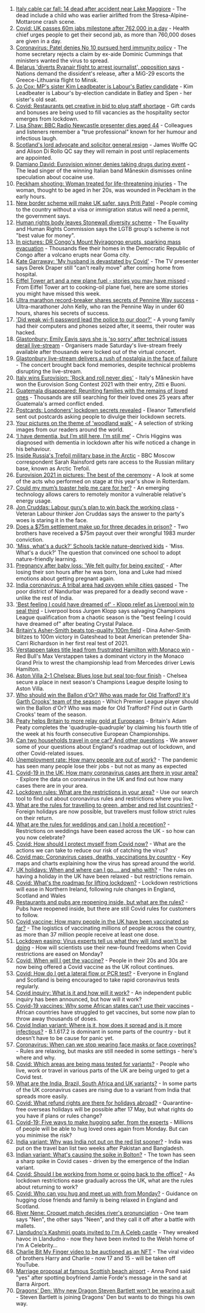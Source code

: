 1. [Italy cable car fall: 14 dead after accident near Lake Maggiore](https://www.bbc.co.uk/news/world-europe-57219737) - The dead include a child who was earlier airlifted from the Stresa-Alpine-Mottarone crash scene.
2. [Covid: UK passes 60m jabs milestone after 762,000 in a day](https://www.bbc.co.uk/news/uk-57221506) - Health chief urges people to get their second jab, as more than 760,000 doses are given in a day.
3. [Coronavirus: Patel denies No 10 pursued herd immunity policy](https://www.bbc.co.uk/news/uk-politics-57217740) - The home secretary rejects a claim by ex-aide Dominic Cummings that ministers wanted the virus to spread.
4. [Belarus 'diverts Ryanair flight to arrest journalist', opposition says](https://www.bbc.co.uk/news/world-europe-57219860) - Nations demand the dissident's release, after a MiG-29 escorts the Greece-Lithuania flight to Minsk.
5. [Jo Cox: MP's sister Kim Leadbeater is Labour's Batley candidate](https://www.bbc.co.uk/news/uk-england-leeds-57205425) - Kim Leadbeater is Labour's by-election candidate in Batley and Spen - her sister's old seat.
6. [Covid: Restaurants get creative in bid to plug staff shortage](https://www.bbc.co.uk/news/business-57218978) - Gift cards and bonuses are being used to fill vacancies as the hospitality sector emerges from lockdown.
7. [Lisa Shaw: BBC Radio Newcastle presenter dies aged 44](https://www.bbc.co.uk/news/uk-england-tyne-57213609) - Colleagues and listeners remember a "true professional" known for her humour and infectious laugh.
8. [Scotland's lord advocate and solicitor general resign](https://www.bbc.co.uk/news/uk-scotland-57221516) - James Wolffe QC and Alison Di Rollo QC say they will remain in post until replacements are appointed.
9. [Damiano David: Eurovision winner denies taking drugs during event](https://www.bbc.co.uk/news/world-europe-57217600) - The lead singer of the winning Italian band Måneskin dismisses online speculation about cocaine use.
10. [Peckham shooting: Woman treated for life-threatening injuries](https://www.bbc.co.uk/news/uk-england-london-57208185) - The woman, thought to be aged in her 20s, was wounded in Peckham in the early hours.
11. [New border scheme will make UK safer, says Priti Patel](https://www.bbc.co.uk/news/uk-politics-57217739) - People coming to the country without a visa or immigration status will need a permit, the government says.
12. [Human rights body leaves Stonewall diversity scheme](https://www.bbc.co.uk/news/uk-57219989) - The Equality and Human Rights Commission says the LGTB group's scheme is not "best value for money".
13. [In pictures: DR Congo's Mount Nyiragongo erupts, sparking mass evacuation](https://www.bbc.co.uk/news/world-africa-57217598) - Thousands flee their homes in the Democratic Republic of Congo after a volcano erupts near Goma city.
14. [Kate Garraway: 'My husband is devastated by Covid'](https://www.bbc.co.uk/news/uk-57218737) - The TV presenter says Derek Draper still "can't really move" after coming home from hospital.
15. [Eiffel Tower art and a new plane fuel - stories you may have missed](https://www.bbc.co.uk/news/world-57192619) - From Eiffel Tower art to cooking-oil plane fuel, here are some stories you might have missed this week.
16. [Ultra marathon record-breaker shares secrets of Pennine Way success](https://www.bbc.co.uk/news/uk-england-york-north-yorkshire-57155473) - Ultra-marathoner John Kelly, who ran the Pennine Way in under 60 hours, shares his secrets of success.
17. ['Did weak wi-fi password lead the police to our door?'](https://www.bbc.co.uk/news/technology-57156799) - A young family had their computers and phones seized after, it seems, their router was hacked.
18. [Glastonbury: Emily Eavis says she is 'so sorry' after technical issues derail live-stream](https://www.bbc.co.uk/news/entertainment-arts-57215629) - Organisers made Saturday's live-stream freely available after thousands were locked out of the virtual concert.
19. [Glastonbury live-stream delivers a rush of nostalgia in the face of failure](https://www.bbc.co.uk/news/entertainment-arts-57216005) - The concert brought back fond memories, despite technical problems disrupting the live-stream.
20. [Italy wins Eurovision: 'Rock and roll never dies'](https://www.bbc.co.uk/news/entertainment-arts-57214475) - Italy's Måneskin have won the Eurovision Song Contest 2021 with their entry, Zitti e Buoni.
21. [Guatemala disappeared: Reuniting families with the remains of loved ones](https://www.bbc.co.uk/news/world-latin-america-57133013) - Thousands are still searching for their loved ones 25 years after Guatemala's armed conflict ended.
22. [Postcards: Londoners' lockdown secrets revealed](https://www.bbc.co.uk/news/uk-england-london-57189555) - Eleanor Tattersfield sent out postcards asking people to divulge their lockdown secrets.
23. [Your pictures on the theme of 'woodland walk'](https://www.bbc.co.uk/news/in-pictures-57200062) - A selection of striking images from our readers around the world.
24. [‘I have dementia, but I’m still here, I’m still me’](https://www.bbc.co.uk/news/uk-northern-ireland-57200391) - Chris Higgins was diagnosed with dementia in lockdown after his wife noticed a change in his behaviour.
25. [Inside Russia's Trefoil military base in the Arctic](https://www.bbc.co.uk/news/world-europe-57206208) - BBC Moscow correspondent Sarah Rainsford gets rare access to the Russian military base, known as Arctic Trefoil.
26. [Eurovision 2021 in pictures: The best of the ceremony](https://www.bbc.co.uk/news/entertainment-arts-57216194) - A look at some of the acts who performed on stage at this year's show in Rotterdam.
27. [Could my mum’s toaster help me care for her?](https://www.bbc.co.uk/news/stories-57009375) - An emerging technology allows carers to remotely monitor a vulnerable relative's energy usage.
28. [Jon Cruddas: Labour guru's plan to win back the working class](https://www.bbc.co.uk/news/uk-politics-57204335) - Veteran Labour thinker Jon Cruddas says the answer to the party's woes is staring it in the face.
29. [Does a $75m settlement make up for three decades in prison?](https://www.bbc.co.uk/news/world-us-canada-57152860) - Two brothers have received a $75m payout over their wrongful 1983 murder conviction.
30. ['Miss, what's a duck?' Schools tackle nature-deprived kids](https://www.bbc.co.uk/news/science-environment-57174581) - 'Miss. What's a duck?' The question that convinced one school to adopt nature-friendly learning.
31. [Pregnancy after baby loss: 'We felt guilty for being excited'](https://www.bbc.co.uk/news/stories-57163054) - After losing their son hours after he was born, Iona and Luke had mixed emotions about getting pregnant again.
32. [India coronavirus: A tribal area had oxygen while cities gasped](https://www.bbc.co.uk/news/world-asia-india-57098621) - The poor district of Nandurbar was prepared for a deadly second wave - unlike the rest of India.
33. ['Best feeling I could have dreamed of' - Klopp relief as Liverpool win to seal third](https://www.bbc.co.uk/sport/football/57132111) - Liverpool boss Jurgen Klopp says salvaging Champions League qualification from a chaotic season is the "best feeling I could have dreamed of" after beating Crystal Palace.
34. [Britain's Asher-Smith beats top-quality 100m field](https://www.bbc.co.uk/sport/athletics/57222931) - Dina Asher-Smith blitzes to 100m victory in Gateshead to beat American pretender Sha-Carri Richardson in her first real test of 2021.
35. [Verstappen takes title lead from frustrated Hamilton with Monaco win](https://www.bbc.co.uk/sport/formula1/57220586) - Red Bull's Max Verstappen takes a dominant victory in the Monaco Grand Prix to wrest the championship lead from Mercedes driver Lewis Hamilton.
36. [Aston Villa 2-1 Chelsea: Blues lose but seal top-four finish](https://www.bbc.co.uk/sport/football/57132104) - Chelsea secure a place in next season's Champions League despite losing to Aston Villa.
37. [Who should win the Ballon d'Or? Who was made for Old Trafford? It's Garth Crooks' team of the season](https://www.bbc.co.uk/sport/football/57200784) - Which Premier League player should win the Ballon d'Or? Who was made for Old Trafford? Find out in Garth Crooks' team of the season.
38. [Peaty helps Britain to more relay gold at Europeans](https://www.bbc.co.uk/sport/swimming/57222492) - Britain's Adam Peaty completes the 'quadruple-quadruple' by claiming his fourth title of the week at his fourth consecutive European Championships.
39. [Can two households travel in one car? And other questions](https://www.bbc.co.uk/news/world-asia-china-51176409) - We answer some of your questions about England's roadmap out of lockdown, and other Covid-related issues.
40. [Unemployment rate: How many people are out of work?](https://www.bbc.co.uk/news/business-52660591) - The pandemic has seen many people lose their jobs - but not as many as expected
41. [Covid-19 in the UK: How many coronavirus cases are there in your area?](https://www.bbc.co.uk/news/uk-51768274) - Explore the data on coronavirus in the UK and find out how many cases there are in your area.
42. [Lockdown rules: What are the restrictions in your area?](https://www.bbc.co.uk/news/uk-54373904) - Use our search tool to find out about coronavirus rules and restrictions where you live.
43. [What are the rules for travelling to green, amber and red list countries?](https://www.bbc.co.uk/news/explainers-52544307) - Foreign holidays are now possible, but travellers must follow strict rules on their return.
44. [What are the rules for weddings and can I hold a reception?](https://www.bbc.co.uk/news/explainers-52811509) - Restrictions on weddings have been eased across the UK - so how can you now celebrate?
45. [Covid: How should I protect myself from Covid now?](https://www.bbc.co.uk/news/health-57087517) - What are the actions we can take to reduce our risk of catching the virus?
46. [Covid map: Coronavirus cases, deaths, vaccinations by country](https://www.bbc.co.uk/news/world-51235105) - Key maps and charts explaining how the virus has spread around the world.
47. [UK holidays: When and where can I go.... and who with?](https://www.bbc.co.uk/news/explainers-52646738) - The rules on having a holiday in the UK have been relaxed - but restrictions remain.
48. [Covid: What's the roadmap for lifting lockdown?](https://www.bbc.co.uk/news/explainers-52530518) - Lockdown restrictions will ease in Northern Ireland, following rule changes in England, Scotland and Wales
49. [Restaurants and pubs are reopening inside, but what are the rules?](https://www.bbc.co.uk/news/business-52977388) - Pubs have reopened inside, but there are still Covid rules for customers to follow.
50. [Covid vaccine: How many people in the UK have been vaccinated so far?](https://www.bbc.co.uk/news/health-55274833) - The logistics of vaccinating millions of people across the country, as more than 37 million people receive at least one dose.
51. [Lockdown easing: Virus experts tell us what they will (and won't) be doing](https://www.bbc.co.uk/news/uk-57069293) - How will scientists use their new-found freedoms when Covid restrictions are eased on Monday?
52. [Covid: When will I get the vaccine?](https://www.bbc.co.uk/news/health-55045639) - People in their 20s and 30s are now being offered a Covid vaccine as the UK rollout continues.
53. [Covid: How do I get a lateral flow or PCR test?](https://www.bbc.co.uk/news/health-51943612) - Everyone in England and Scotland is being encouraged to take rapid coronavirus tests regularly.
54. [Covid inquiry: What is it and how will it work?](https://www.bbc.co.uk/news/explainers-57085964) - An independent public inquiry has been announced, but how will it work?
55. [Covid-19 vaccines: Why some African states can't use their vaccines](https://www.bbc.co.uk/news/56940657) - African countries have struggled to get vaccines, but some now plan to throw away thousands of doses.
56. [Covid Indian variant: Where is it, how does it spread and is it more infectious?](https://www.bbc.co.uk/news/health-57157496) - B.1.617.2 is dominant in some parts of the country - but it doesn't have to be cause for panic yet.
57. [Coronavirus: When can we stop wearing face masks or face coverings?](https://www.bbc.co.uk/news/health-51205344) - Rules are relaxing, but masks are still needed in some settings - here's where and why.
58. [Covid: Which areas are being mass tested for variants?](https://www.bbc.co.uk/news/explainers-54872039) - People who live, work or travel in various parts of the UK are being urged to get a Covid test.
59. [What are the India, Brazil, South Africa and UK variants?](https://www.bbc.co.uk/news/health-55659820) - In some parts of the UK coronavirus cases are rising due to a variant from India that spreads more easily.
60. [Covid: What refund rights are there for holidays abroad?](https://www.bbc.co.uk/news/business-51615412) - Quarantine-free overseas holidays will be possible after 17 May, but what rights do you have if plans or rules change?
61. [Covid-19: Five ways to make hugging safer, from the experts](https://www.bbc.co.uk/news/uk-57083571) - Millions of people will be able to hug loved ones again from Monday. But can you minimise the risk?
62. [India variant: Why was India not put on the red list sooner?](https://www.bbc.co.uk/news/56801288) - India was put on the travel ban list two weeks after Pakistan and Bangladesh.
63. [Indian variant: What's causing the spike in Bolton?](https://www.bbc.co.uk/news/health-57094274) - The town has seen a sharp spike in Covid cases - driven by the emergence of the Indian variant.
64. [Covid: Should I be working from home or going back to the office?](https://www.bbc.co.uk/news/business-52567567) - As lockdown restrictions ease gradually across the UK, what are the rules about returning to work?
65. [Covid: Who can you hug and meet up with from Monday?](https://www.bbc.co.uk/news/uk-51506729) - Guidance on hugging close friends and family is being relaxed in England and Scotland.
66. [River Nene: Croquet match decides river's pronunciation](https://www.bbc.co.uk/news/uk-england-northamptonshire-57142457) - One team says "Nen", the other says "Neen", and they call it off after a battle with mallets.
67. [Llandudno's Kashmiri goats invited to I'm A Celeb castle](https://www.bbc.co.uk/news/uk-wales-57137838) - They wreaked havoc in Llandudno - now they have been invited to the Welsh home of I'm A Celebrity...
68. [Charlie Bit My Finger video to be auctioned as an NFT](https://www.bbc.co.uk/news/newsbeat-57168631) - The viral video of brothers Harry and Charlie - now 17 and 15 - will be taken off YouTube.
69. [Marriage proposal at famous Scottish beach airport](https://www.bbc.co.uk/news/uk-scotland-highlands-islands-57170601) - Anna Pond said "yes" after spotting boyfriend Jamie Forde's message in the sand at Barra Airport.
70. [Dragons' Den: Why new Dragon Steven Bartlett won’t be wearing a suit](https://www.bbc.co.uk/news/newsbeat-57179015) - Steven Bartlett is joining Dragons' Den but wants to do things his own way.
